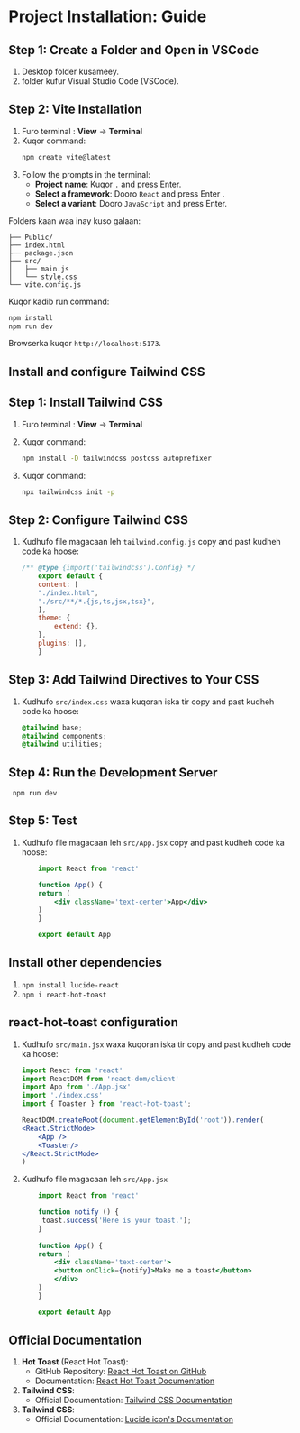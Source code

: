 # Project Installation: Guide

## Step 1: Create a Folder and Open in VSCode
1. Desktop folder kusameey.
2. folder kufur  Visual Studio Code (VSCode).

## Step 2: Vite Installation
1. Furo terminal : **View** -> **Terminal**
2. Kuqor command:
    ```bash
    npm create vite@latest
    ```
3. Follow the prompts in the terminal:
    - **Project name**: Kuqor `.` and press Enter.
    - **Select a framework**: Dooro `React` and press Enter .
    - **Select a variant**: Dooro `JavaScript` and press Enter.

Folders kaan waa inay kuso galaan:

```
├── Public/
├── index.html
├── package.json
├── src/
│   ├── main.js
│   └── style.css
└── vite.config.js
```

Kuqor  kadib run command:

```bash
npm install
npm run dev
```

Browserka kuqor  `http://localhost:5173`.


## Install and configure Tailwind CSS

## Step 1: Install Tailwind CSS
1. Furo terminal : **View** -> **Terminal**

2. Kuqor command:
    ```bash
    npm install -D tailwindcss postcss autoprefixer
    ```
3. Kuqor command:
    ```bash
    npx tailwindcss init -p
    ```

## Step 2: Configure Tailwind CSS
1. Kudhufo file magacaan leh `tailwind.config.js` copy and past kudheh code ka hoose:
    ```js
    /** @type {import('tailwindcss').Config} */
        export default {
        content: [
        "./index.html",
        "./src/**/*.{js,ts,jsx,tsx}",
        ],
        theme: {
            extend: {},
        },
        plugins: [],
        }
    ```

## Step 3: Add Tailwind Directives to Your CSS
1. Kudhufo `src/index.css` waxa kuqoran iska tir copy and past kudheh code ka hoose:
    ```css
    @tailwind base;
    @tailwind components;
    @tailwind utilities;
    ```

## Step 4: Run the Development Server
   ``` npm run dev```

## Step 5: Test
1. Kudhufo file magacaan leh `src/App.jsx` copy and past kudheh code ka hoose:
    ```jsx
        import React from 'react'

        function App() {
        return (
            <div className='text-center'>App</div>
        )
        }

        export default App
    ```

## Install other dependencies
1. `npm install lucide-react`
2. `npm i react-hot-toast`

## react-hot-toast configuration
1. Kudhufo `src/main.jsx` waxa kuqoran iska tir copy and past kudheh code ka hoose:
    ```jsx
    import React from 'react'
    import ReactDOM from 'react-dom/client'
    import App from './App.jsx'
    import './index.css'
    import { Toaster } from 'react-hot-toast';

    ReactDOM.createRoot(document.getElementById('root')).render(
    <React.StrictMode>
        <App />
        <Toaster/>
    </React.StrictMode>
    )
    ```
2. Kudhufo file magacaan leh `src/App.jsx` 
    ```jsx
        import React from 'react'

        function notify () {
         toast.success('Here is your toast.');
        }
            
        function App() {
        return (
            <div className='text-center'>
            <button onClick={notify}>Make me a toast</button>
            </div>
        )
        }

        export default App
    ```

## Official Documentation
1. **Hot Toast** (React Hot Toast):
   - GitHub Repository: [React Hot Toast on GitHub](https://github.com/timolins/react-hot-toast)
   - Documentation: [React Hot Toast Documentation](https://react-hot-toast.com/docs)  
2. **Tailwind CSS**:
   - Official Documentation: [Tailwind CSS Documentation](https://tailwindcss.com/docs)  
3. **Tailwind CSS**:
   - Official Documentation: [Lucide icon's Documentation](https://lucide.dev/)  